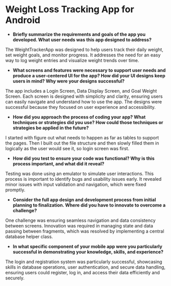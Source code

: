 # Weight Loss Tracking App for Android


- **Briefly summarize the requirements and goals of the app you developed. What user needs was this app designed to address?**

The WeightTrackerApp was designed to help users track their daily weight, set weight goals, and monitor progress. It addresses the need for an easy way to log weight entries and visualize weight trends over time.

- **What screens and features were necessary to support user needs and produce a user-centered UI for the app? How did your UI designs keep users in mind? Why were your designs successful?**

The app includes a Login Screen, Data Display Screen, and Goal Weight Screen. Each screen is designed with simplicity and clarity, ensuring users can easily navigate and understand how to use the app. The designs were successful because they focused on user experience and accessibility.

- **How did you approach the process of coding your app? What techniques or strategies did you use? How could those techniques or strategies be applied in the future?**

I started with figure out what needs to happen as far as tables to support the pages. Then I built out the file structure and then slowly filled them in logically as the user would see it, so login screen was first. 

- **How did you test to ensure your code was functional? Why is this process important, and what did it reveal?**

Testing was done using an emulator to simulate user interactions. This process is important to identify bugs and usability issues early. It revealed minor issues with input validation and navigation, which were fixed promptly.

- **Consider the full app design and development process from initial planning to finalization. Where did you have to innovate to overcome a challenge?**

One challenge was ensuring seamless navigation and data consistency between screens. Innovation was required in managing state and data passing between fragments, which was resolved by implementing a central database helper class.

- **In what specific component of your mobile app were you particularly successful in demonstrating your knowledge, skills, and experience?**

The login and registration system was particularly successful, showcasing skills in database operations, user authentication, and secure data handling, ensuring users could register, log in, and access their data efficiently and securely.
